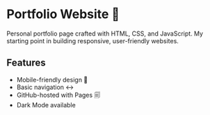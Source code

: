 # Portfolio Website 🌳
Personal portfolio page crafted with HTML, CSS, and JavaScript. My starting point in building responsive, user-friendly websites.
## Features
- Mobile-friendly design 📱
- Basic navigation ↔️
- GitHub-hosted with Pages 🗐
- Dark Mode available
